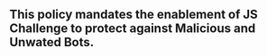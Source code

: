 ## This policy mandates the enablement of JS Challenge to protect against Malicious and Unwated Bots.
